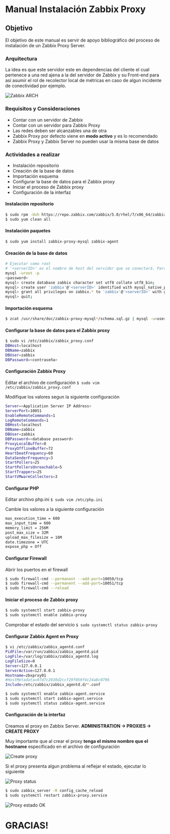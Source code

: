 # Manual Instalación Zabbix Proxy

## Objetivo
El objetivo de este manual es servir de apoyo bibliográfico del proceso de instalación de un Zabbix Proxy Server.

### Arquitectura
La idea es que este servidor este en dependencias del cliente el cual pertenece a una red ajena a la del servidor de Zabbix y su Front-end para así asumir el rol de recolector local de métricas en caso de algun incidente de conectividad por ejemplo.

![Zabbix ARCH](https://www.linuxidc.com/upload/2016_07/160712200622117.png "Zabbix Proxy ARCH")

### Requisitos y Consideraciones
- Contar con un servidor de Zabbix
- Contar con un servidor para Zabbix Proxy
- Las redes deben ser alcanzables una de otra
- Zabbix Proxy por defecto viene en **modo activo** y es lo recomendado
- Zabbix Proxy y Zabbix Server no pueden usar la misma base de datos

### Actividades a realizar
- Instalación repositorio
- Creación de la base de datos
- Importación esquema
- Configurar la base de datos para el Zabbix proxy
- Iniciar el proceso de Zabbix proxy
- Configuración de la interfaz

#### Instalación repositorio
```bash
$ sudo rpm -Uvh https://repo.zabbix.com/zabbix/5.0/rhel/7/x86_64/zabbix-release-5.0-1.el7.noarch.rpm
$ sudo yum clean all
```
#### Instalación paquetes
```bash
$ sudo yum install zabbix-proxy-mysql zabbix-agent
```
#### Creación de la base de datos
```bash
# Ejecutar como root
# '<serverID>' es el nombre de host del servidor que se conectará. Para permitir el acceso desde cualquier ubicación configurar en '%'
mysql -uroot -p
<password>
mysql> create database zabbix character set utf8 collate utf8_bin;
mysql> create user 'zabbix'@'<serverID>' identified with mysql_native_password by '<NewZabbixPassword>';
mysql> grant all privileges on zabbix.* to 'zabbix'@'<serverID>' with grant option;
mysql> quit;
```
#### Importación esquema
```bash
$ zcat /usr/share/doc/zabbix-proxy-mysql*/schema.sql.gz | mysql -u<user> -p <password>
```
#### Configurar la base de datos para el Zabbix proxy
```bash
$ sudo vi /etc/zabbix/zabbix_proxy.conf
DBHost=localhost
DBName=zabbix
DBUser=zabbix
DBPassword=<contraseña>
```
#### Configuración Zabbix Proxy
Editar el archivo de configuración
`$ sudo vim /etc/zabbix/zabbix_proxy.conf`

Modifique los valores segun la siguiente configuración
```bash
Server=<Application Server IP Address>
ServerPort=10051
EnableRemoteCommands=1
LogRemoteCommands=1
DBHost=localhost
DBName=zabbix
DBUser=zabbix
DBPassword=<database password>
ProxyLocalBuffer=0
ProxyOfflineBuffer=72
HeartbeatFrequency=60
DataSenderFrequency=3
StartPollers=25
StartPollersUnreachable=5
StartTrappers=25
StartVMwareCollectors=3
```
#### Configurar PHP
Editar archivo php.ini
`$ sudo vim /etc/php.ini`

Cambie los valores a la siguiente configuración
```bash
max_execution_time = 600
max_input_time = 600
memory_limit = 256M
post_max_size = 32M
upload_max_filesize = 16M
date.timezone = UTC
expose_php = Off
```
#### Configurar Firewall
Abrir los puertos en el firewall
```bash
$ sudo firewall-cmd --permanent --add-port=10050/tcp
$ sudo firewall-cmd --permanent --add-port=10051/tcp
$ sudo firewall-cmd --reload
```

#### Iniciar el proceso de Zabbix proxy
```bash
$ sudo systemctl start zabbix-proxy
$ sudo systemctl enable zabbix-proxy
```
Comprobar el estado del servicio
`$ sudo systemctl status zabbix-proxy`

#### Configurar Zabbix Agent en Proxy
```bash
$ vi /etc/zabbix/zabbix_agentd.conf
PidFile=/var/run/zabbix/zabbix_agentd.pid
LogFile=/var/log/zabbix/zabbix_agentd.log
LogFileSize=0
Server=127.0.0.1
ServerActive=127.0.0.1
Hostname=zbxprxy01
#HostMetadata=97d7c2030d2ccf29f059f4c24a8c0796
Include=/etc/zabbix/zabbix_agentd.d/*.conf

$ sudo systemctl enable zabbix-agent.service
$ sudo systemctl start zabbix-agent.service
$ sudo systemctl status zabbix-agent.service
```

#### Configuración de la interfaz
Creamos el proxy en Zabbix Server.
**ADMINISTRATION -> PROXIES -> CREATE PROXY**

Muy importante que al crear el proxy **tenga el mismo nombre que el hostname** especificado en el archivo de configuración

![Create proxy](https://www.zabbix-es.com.es/images/2/2a/CZP102.png "Create proxy")

Si el proxy presenta algun problema al reflejar el estado, ejecutar lo siguiente

![Proxy status](https://www.zabbix-es.com.es/images/thumb/a/ad/CZP103.png/1536px-CZP103.png "Proxy status")

```bash
$ sudo zabbix_server -R config_cache_reload
$ sudo systemctl restart zabbix-proxy.service
```

![Proxy estado OK](https://www.zabbix-es.com.es/images/thumb/7/72/CZP104.png/1536px-CZP104.png "Proxy estado OK")

# GRACIAS!
